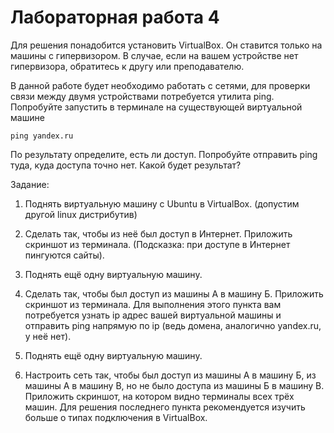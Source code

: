 # Лабораторная работа 4

Для решения понадобится установить VirtualBox. Он ставится только на машины с гипервизором. В случае, если на вашем устройстве нет гипервизора, обратитесь к другу или преподавателю.

В данной работе будет необходимо работать с сетями, для проверки связи между двумя устройствами потребуется утилита ping. Попробуйте запустить в терминале на существующей виртуальной машине
```
ping yandex.ru
```
По результату определите, есть ли доступ. Попробуйте отправить ping туда, куда доступа точно нет. Какой будет результат?  

Задание:

1. Поднять виртуальную машину с Ubuntu в VirtualBox. (допустим другой linux дистрибутив)  
   
2. Сделать так, чтобы из неё был доступ в Интернет. Приложить скриншот из терминала. (Подсказка: при доступе в Интернет пингуются сайты).  
3. Поднять ещё одну виртуальную машину.  
4. Сделать так, чтобы был доступ из машины А в машину Б. Приложить скриншот из терминала. 
Для выполнения этого пункта вам потребуется узнать ip адрес вашей виртуальной машины и отправить ping напрямую по ip (ведь домена, аналогично yandex.ru, у неё нет). 
1. Поднять ещё одну виртуальную машину.  
2. Настроить сеть так, чтобы был доступ из машины А в машину Б, из машины А в машину В, но не было доступа из машины Б в машину В. Приложить скриншот, на котором видно терминалы всех трёх машин. Для решения последнего пункта рекомендуется изучить больше о типах подключения в VirtualBox.   
